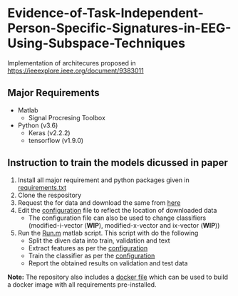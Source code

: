 # Evidence-of-Task-Independent-Person-Specific-Signatures-in-EEG-Using-Subspace-Techniques
Implementation of architecures proposed in https://ieeexplore.ieee.org/document/9383011

## Major Requirements
- Matlab
   - Signal Procresing Toolbox
- Python (v3.6)
  -  Keras (v2.2.2)
  -  tensorflow (v1.9.0)

## Instruction to train the models dicussed in paper
1. Install all major requirement and python packages given in [requirements.txt](https://github.com/mariganeshkumar/Evidence-of-Task-Independent-Person-Specific-Signatures-in-EEG-Using-Subspace-Techniques/blob/main/requirements.txt)
2. Clone the respository
3. Request the for data and download the same from [here](https://www.iitm.ac.in/donlab/cbr/eeg_person_id_dataset/)
4. Edit the [configuration](https://github.com/mariganeshkumar/Evidence-of-Task-Independent-Person-Specific-Signatures-in-EEG-Using-Subspace-Techniques/blob/main/src/configuration.m) file to reflect the location of downloaded data
   - The configuration file can also be used to change classifiers (modified-i-vector (**WIP**), modified-x-vector and ix-vector (**WIP**))
5. Run the [Run.m](https://github.com/mariganeshkumar/Evidence-of-Task-Independent-Person-Specific-Signatures-in-EEG-Using-Subspace-Techniques/blob/main/src/run.m) matlab script. This script with do the following
   - Split the diven data into train, validation and text
   - Extract features as per the [configuration](https://github.com/mariganeshkumar/Evidence-of-Task-Independent-Person-Specific-Signatures-in-EEG-Using-Subspace-Techniques/blob/main/src/configuration.m)
   - Train the classifier as per the [configuration](https://github.com/mariganeshkumar/Evidence-of-Task-Independent-Person-Specific-Signatures-in-EEG-Using-Subspace-Techniques/blob/main/src/configuration.m)
   - Report the obtained results on validation and test data

**Note:** The repository also includes a [docker file](https://github.com/mariganeshkumar/Evidence-of-Task-Independent-Person-Specific-Signatures-in-EEG-Using-Subspace-Techniques/blob/main/Dockerfile) which can be used to build a docker image with all requirements pre-installed.
